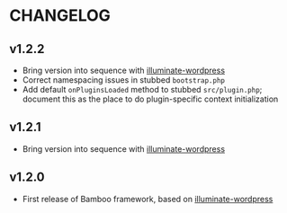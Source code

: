 # CHANGELOG

## v1.2.2

* Bring version into sequence with [illuminate-wordpress](https://github.com/withfatpanda/illuminate-wordpress)
* Correct namespacing issues in stubbed `bootstrap.php`
* Add default `onPluginsLoaded` method to stubbed `src/plugin.php`; document this as the place to do plugin-specific context initialization

## v1.2.1

* Bring version into sequence with [illuminate-wordpress](https://github.com/withfatpanda/illuminate-wordpress)

## v1.2.0

* First release of Bamboo framework, based on [illuminate-wordpress](https://github.com/withfatpanda/illuminate-wordpress)

